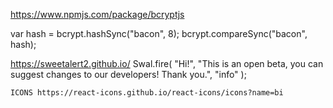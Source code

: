 https://www.npmjs.com/package/bcryptjs

  <!-- HOW WE HASH OUR PASSWORDS -->

  var hash = bcrypt.hashSync("bacon", 8);
  bcrypt.compareSync("bacon", hash); <!-- returns true -->

https://sweetalert2.github.io/
  Swal.fire(
      "Hi!",
      "This is an open beta, you can suggest changes to our developers! Thank you.",
      "info"
    );
    
    
    ICONS https://react-icons.github.io/react-icons/icons?name=bi